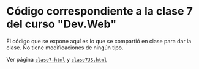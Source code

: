 # Código correspondiente a la clase 7 del curso "Dev.Web"

El código que se expone aquí es lo que se compartió en clase para dar la clase. No tiene modificaciones de ningún tipo.

Ver página [`clase7.html`](https://sidval.github.io/www/curso/utn/dw/c7/clase7.html) y [`clase7JS.html`](https://sidval.github.io/www/curso/utn/dw/7/clase7JS.html)